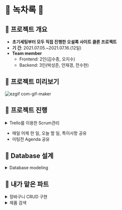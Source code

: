 # 🍵 녹차록 🍵

## 📍 프로젝트 개요
- **초기세팅부터 모두 직접 진행한 오설록 사이트 클론 프로젝트**
- **기 간**: 2021.07.05.~2021.07.16.(12일)
- **Team member**
  - Frontend: 2인(김수종, 오지수)
  - Backend: 3인(박성준, 안재경, 전수현)
  
## 📍 프로젝트 미리보기      

![ezgif com-gif-maker](https://user-images.githubusercontent.com/74139727/126070910-dd2c6151-0245-436d-a2ab-12d2e0653079.gif)

## 📍 프로젝트 진행
<details>
<summary>Trello를 이용한 Scrum관리</summary>
<div markdown="1">       

![](https://images.velog.io/images/anjaekk/post/3bcb6e9b-b876-4447-9fd4-4b36af8a4182/image.png)

</div>
</details>


- 매일 어제 한 일, 오늘 할 일, 특이사항 공유
- 미팅전 Agenda 공유 

## 📍 Database 설계

<details>
<summary>Database modeling</summary>
<div markdown="2">       

![](https://images.velog.io/images/anjaekk/post/47adf0ea-2c4f-48f1-b8cc-d6590b3cc62e/image.png)

</div>
</details>

## 📍 내가 맡은 파트

<details>
<summary>장바구니 CRUD 구현</summary>
<div markdown="2">

- 장바구니 추가
```
'''(생략)
@authorization
    def post(self, request):
        try:
            data       = json.loads(request.body)
            product_id = data['product_id']
            option_id  = data['option_id']
            quantity   = data['quantity']

            if Product.objects.filter(id=product_id).exists() and Option.objects.filter(id=option_id).exists():
                add_cart, is_create = Cart.objects.get_or_create(
                    user       = request.user, 
                    product_id = product_id, 
                    option_id  = option_id,)
                add_cart.quantity += quantity
                add_cart.save()
'''(생략)
```
  
- 장바구니 보기
```
'''(생략)
    @authorization
    def get(self, request):
        try:
            if Cart.objects.filter(user=request.user).exists():
                carts = Cart.objects.filter(user=request.user)

                cart_list = [{
                    'product'    : cart.product.name,
                    'quantity'   : cart.quantity,
                    'option'     : cart.option.name,
                    'unit_price' : cart.product.price,
                    'price'      : cart.product.price * cart.quantity
                } for cart in carts]
'''(생략)
```

- 장바구니 수정
```
'''(생략)
    @authorization
    def patch(self, request):
        try:
            product_id = request.GET['product_id']
            option_id  = request.GET['option_id']  
            operation  = request.GET['operation']

            if Cart.objects.filter(user=request.user, product=product_id, option=option_id).exists():
                change_cart = Cart.objects.get(user=request.user, product=product_id, option=option_id)
                if operation == 'add':
                    change_cart.quantity += 1

                if operation == 'subtraction':
                    change_cart.quantity -= 1
                change_cart.save()
'''(생략)
```
  
- 장바구니 삭제
```
'''(생략)
    @authorization
    def delete(self, request):
        try:
            carts_id = request.GET.getlist('cart_id')

            for cart in carts_id:
                if not Cart.objects.filter(user=request.user, id=int(cart)).exists:
                    return JsonResponse({'message':'VALUE_ERROR'}, status=404)
                Cart.objects.get(user=request.user, id=int(cart)).delete()
'''(생략)
```

  
</div>
</details>

<details>


<summary>제품 검색</summary>
<div markdown="2">       
- 이름과 제품 설명에서 검색 후 review순으로 정렬
```
'''(생략)
def get(self, request):
        try:
            PAGE_SIZE   = 24
            limit       = int(request.GET.get('limit', PAGE_SIZE))
            offset      = int(request.GET.get('offset', 0))
            keyword     = request.GET.get('keyword', None)

            search_list = Product.objects.filter(Q(name__icontains=keyword) | Q(description__icontains=keyword)) \
            .annotate(review_count=Count('review')).order_by('-review_count')[offset:limit]
            context     = [{
                'id'             :search.id,
                'name'           :search.name,
                'price'          :search.price,
                'main_image_url' :search.main_image_url,
                'hover_image_url':search.hover_image_url
            } for search in search_list]
'''(생략)
```

</div>
</details>

## 📍 전체 구현 기능
|User(회원가입 및 로그인)|Product(제품 리스트 및 리뷰)|Order(장바구니 및 결제)|
|:-:|:-:|:-:|
|Bcrypt 암호화|pagination|장바구니 CRUD|
|JWT Access Token 전송|신상품, 가격, 조회수, 리뷰 기준 정렬|포인트 결제|
|회원가입 유효성 검사 구현|제품 타입에 별 filtering|
||제품 검색(이름, 설명)|
||리뷰 CRUD||

## 📍 API Documentation
https://documenter.getpostman.com/view/16450829/Tzm8EErD
